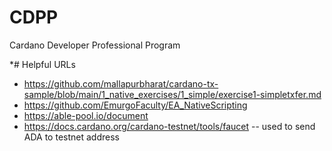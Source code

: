 # CDPP
Cardano Developer Professional Program

*# Helpful URLs
- https://github.com/mallapurbharat/cardano-tx-sample/blob/main/1_native_exercises/1_simple/exercise1-simpletxfer.md
- https://github.com/EmurgoFaculty/EA_NativeScripting
- https://able-pool.io/document
- https://docs.cardano.org/cardano-testnet/tools/faucet -- used to send ADA to testnet address